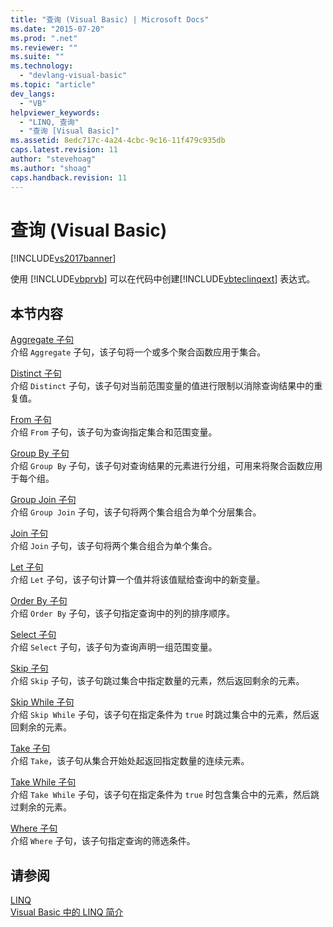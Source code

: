 ```yaml
---
title: "查询 (Visual Basic) | Microsoft Docs"
ms.date: "2015-07-20"
ms.prod: ".net"
ms.reviewer: ""
ms.suite: ""
ms.technology: 
  - "devlang-visual-basic"
ms.topic: "article"
dev_langs: 
  - "VB"
helpviewer_keywords: 
  - "LINQ, 查询"
  - "查询 [Visual Basic]"
ms.assetid: 8edc717c-4a24-4cbc-9c16-11f479c935db
caps.latest.revision: 11
author: "stevehoag"
ms.author: "shoag"
caps.handback.revision: 11
---
```

# 查询 (Visual Basic)
[!INCLUDE[vs2017banner](../../../visual-basic/includes/vs2017banner.md)]

使用 [!INCLUDE[vbprvb](../../../csharp/programming-guide/concepts/linq/includes/vbprvb-md.md)] 可以在代码中创建[!INCLUDE[vbteclinqext](../../../csharp/getting-started/includes/vbteclinqext-md.md)] 表达式。  
  
## 本节内容  
 [Aggregate 子句](../../../visual-basic/language-reference/queries/aggregate-clause.md)  
 介绍 `Aggregate` 子句，该子句将一个或多个聚合函数应用于集合。  
  
 [Distinct 子句](../../../visual-basic/language-reference/queries/distinct-clause.md)  
 介绍 `Distinct` 子句，该子句对当前范围变量的值进行限制以消除查询结果中的重复值。  
  
 [From 子句](../../../visual-basic/language-reference/queries/from-clause.md)  
 介绍 `From` 子句，该子句为查询指定集合和范围变量。  
  
 [Group By 子句](../../../visual-basic/language-reference/queries/group-by-clause.md)  
 介绍 `Group By` 子句，该子句对查询结果的元素进行分组，可用来将聚合函数应用于每个组。  
  
 [Group Join 子句](../../../visual-basic/language-reference/queries/group-join-clause.md)  
 介绍 `Group Join` 子句，该子句将两个集合组合为单个分层集合。  
  
 [Join 子句](../../../visual-basic/language-reference/queries/join-clause.md)  
 介绍 `Join` 子句，该子句将两个集合组合为单个集合。  
  
 [Let 子句](../../../visual-basic/language-reference/queries/let-clause.md)  
 介绍 `Let` 子句，该子句计算一个值并将该值赋给查询中的新变量。  
  
 [Order By 子句](../../../visual-basic/language-reference/queries/order-by-clause.md)  
 介绍 `Order By` 子句，该子句指定查询中的列的排序顺序。  
  
 [Select 子句](../../../visual-basic/language-reference/queries/select-clause.md)  
 介绍 `Select` 子句，该子句为查询声明一组范围变量。  
  
 [Skip 子句](../../../visual-basic/language-reference/queries/skip-clause.md)  
 介绍 `Skip` 子句，该子句跳过集合中指定数量的元素，然后返回剩余的元素。  
  
 [Skip While 子句](../../../visual-basic/language-reference/queries/skip-while-clause.md)  
 介绍 `Skip While` 子句，该子句在指定条件为 `true` 时跳过集合中的元素，然后返回剩余的元素。  
  
 [Take 子句](../../../visual-basic/language-reference/queries/take-clause.md)  
 介绍 `Take`，该子句从集合开始处起返回指定数量的连续元素。  
  
 [Take While 子句](../../../visual-basic/language-reference/queries/take-while-clause.md)  
 介绍 `Take While` 子句，该子句在指定条件为 `true` 时包含集合中的元素，然后跳过剩余的元素。  
  
 [Where 子句](../../../visual-basic/language-reference/queries/where-clause.md)  
 介绍 `Where` 子句，该子句指定查询的筛选条件。  
  
## 请参阅  
 [LINQ](../../../visual-basic/programming-guide/language-features/linq/index.md)   
 [Visual Basic 中的 LINQ 简介](../../../visual-basic/programming-guide/language-features/linq/introduction-to-linq.md)